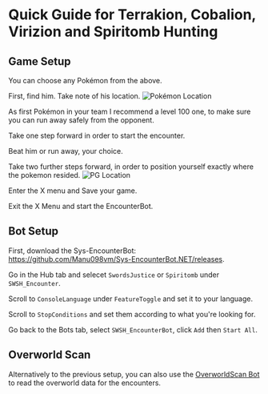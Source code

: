# Quick Guide for Terrakion, Cobalion, Virizion and Spiritomb Hunting

## Game Setup
You can choose any Pokémon from the above. 

First, find him. Take note of his location.
![Pokémon Location](https://i.imgur.com/JeQeW54.jpg)

As first Pokémon in your team I recommend a level 100 one, to make sure you can run away safely from the opponent.

Take one step forward in order to start the encounter. 

Beat him or run away, your choice.

Take two further steps forward, in order to position yourself exactly where the pokemon resided.
![PG Location](https://i.imgur.com/Gwn7htD.jpg)

Enter the X menu and Save your game.

Exit the X Menu and start the EncounterBot.

## Bot Setup
First, download the Sys-EncounterBot: https://github.com/Manu098vm/Sys-EncounterBot.NET/releases.

Go in the Hub tab and selecet `SwordsJustice` or `Spiritomb` under `SWSH_Encounter`.

Scroll to `ConsoleLanguage` under `FeatureToggle` and set it to your language.

Scroll to `StopConditions` and set them according to what you're looking for.

Go back to the Bots tab, select `SWSH_EncounterBot`, click `Add` then `Start All`.

## Overworld Scan

Alternatively to the previous setup, you can also use the [OverworldScan Bot](https://github.com/Manu098vm/Sys-EncounterBot.NET/wiki/Overworld-Spawn-&-Fishing-Areas) to read the overworld data for the encounters. 